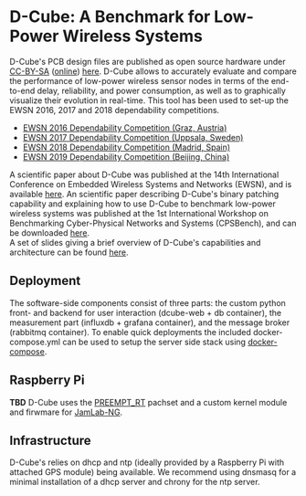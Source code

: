 # D-Cube: A Benchmark for Low-Power Wireless Systems #

D-Cube's PCB design files are published as open source hardware under [CC-BY-SA](license.md) ([online](https://creativecommons.org/licenses/by-sa/4.0/deed.en)) [here](https://github.com/TuGraz-ITI/D-Cube).
D-Cube allows to accurately evaluate and compare the performance of low-power wireless sensor nodes in terms of the end-to-end delay, reliability, and power consumption, as well as to graphically visualize their evolution in real-time.
This tool has been used to set-up the EWSN 2016, 2017 and 2018 dependability competitions.
* [EWSN 2016 Dependability Competition (Graz, Austria)](http://ewsn2016.tugraz.at/cms/index.php?id=49)  
* [EWSN 2017 Dependability Competition (Uppsala, Sweden)](http://www.ewsn2017.org/dependability-competition1.html)
* [EWSN 2018 Dependability Competition (Madrid, Spain)](https://ewsn2018.networks.imdea.org/competition-program.html)
* [EWSN 2019 Dependability Competition (Beijing, China)](http://ewsn2019.thss.tsinghua.edu.cn/competition-scenario.html)

A scientific paper about D-Cube was published at the 14th International Conference on Embedded Wireless Systems and Networks (EWSN), and is available [here](http://www.carloalbertoboano.com/documents/boano17competition.pdf). 
An scientific paper describing D-Cube's binary patching capability and explaining how to use D-Cube to benchmark low-power wireless systems was published at the 1st International Workshop on Benchmarking Cyber-Physical Networks and Systems (CPSBench), and can be downloaded [here](http://www.carloalbertoboano.com/documents/schuss18benchmark.pdf).  
A set of slides giving a brief overview of D-Cube's capabilities and architecture can be found [here](http://www.carloalbertoboano.com/documents/D-Cube_overview.pdf).  

## Deployment ##
The software-side components consist of three parts: the custom python front- and backend for user interaction (dcube-web + db container), the measurement part (influxdb + grafana container), and the message broker (rabbitmq container).
To enable quick deployments the included docker-compose.yml can be used to setup the server side stack using [docker-compose](https://docs.docker.com/compose/).

## Raspberry Pi ##
**TBD** D-Cube uses the [PREEMPT_RT](https://wiki.linuxfoundation.org/realtime/preempt_rt_versions) pachset and a custom kernel module and firwmare for [JamLab-NG](https://github.com/TuGraz-ITI/JamLab-NG).

## Infrastructure ##
D-Cube's relies on dhcp and ntp (ideally provided by a Raspberry Pi with attached GPS module) being available. We recommend using dnsmasq for a minimal installation of a dhcp server and chrony for the ntp server.
